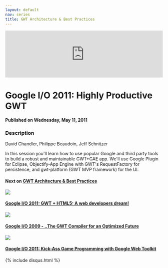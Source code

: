```yaml
---
layout: default
nav: series
title: GWT Architecture & Best Practices
---
```


<div class="container">
    <div class="row mt grid">
        <div class="mt"></div>
        <div class="row" style="margin-bottom: 20px;">
            <div class="col-sm-push-1 col-sm-10 col-md-push-2 col-md-8">
                <div class="video-container">
                    <iframe width="100%" src="https://www.youtube.com/embed/imiquTOLl64" frameborder="0" allowfullscreen></iframe>
                </div>
            </div>
            <div class="clearfix"></div>
            <div class="col-md-8">
                <h1>Google I/O 2011: Highly Productive GWT</h1>
                <h4>Published on Wednesday, May 11, 2011</h4>
                <h3>Description</h3>
                <p>David Chandler, Philippe Beaudoin, Jeff Schnitzer

In this session you'll learn how to use popular Google and third party tools to build a robust and maintainable GWT+GAE app. We'll use Google Plugin for Eclipse, Objectify-App Engine with GWT's RequestFactory for persistence, and gwt-platform (GWT MVP framework) for the UI.</p>
            </div>
            <div class="col-md-4">
                <h4>Next on <a href="/series/gwt-architecture-best-practices">GWT Architecture & Best Practices</a></h4><div class="row" style="margin-bottom: 20px">
            <div class="col-md-6">
                <a href="/series/gwt-architecture-best-practices/google-i-o-2011-gwt-html5-a-web-developers-dream-">
                    <img src="/img/blank.gif" data-echo="https://i.ytimg.com/vi/KEkR1ox_K10/hqdefault.jpg" class="img-responsive" />
                </a>
            </div>
            <div class="col-md-6">
                <h4>
                    <a href="/series/gwt-architecture-best-practices/google-i-o-2011-gwt-html5-a-web-developers-dream-">Google I/O 2011: GWT + HTML5: A web developers dream!</a>
                </h4>
            </div>
        </div><div class="row" style="margin-bottom: 20px">
            <div class="col-md-6">
                <a href="/series/gwt-architecture-best-practices/google-i-o-2009-the-gwt-compiler-for-an-optimized-future">
                    <img src="/img/blank.gif" data-echo="https://i.ytimg.com/vi/GrHV54VhlSo/hqdefault.jpg" class="img-responsive" />
                </a>
            </div>
            <div class="col-md-6">
                <h4>
                    <a href="/series/gwt-architecture-best-practices/google-i-o-2009-the-gwt-compiler-for-an-optimized-future">Google I/O 2009 - ..The GWT Compiler for an Optimized Future</a>
                </h4>
            </div>
        </div><div class="row" style="margin-bottom: 20px">
            <div class="col-md-6">
                <a href="/series/gwt-architecture-best-practices/google-i-o-2011-kick-ass-game-programming-with-google-web-toolkit">
                    <img src="/img/blank.gif" data-echo="https://i.ytimg.com/vi/F_sbusEUz5w/hqdefault.jpg" class="img-responsive" />
                </a>
            </div>
            <div class="col-md-6">
                <h4>
                    <a href="/series/gwt-architecture-best-practices/google-i-o-2011-kick-ass-game-programming-with-google-web-toolkit">Google I/O 2011: Kick-Ass Game Programming with Google Web Toolkit</a>
                </h4>
            </div>
        </div>
            </div>
            <div class="col-md-8">
                {% include disqus.html %}
            </div>
        </div>
    </div>
    <div class="row mt grid"></div>
</div>
